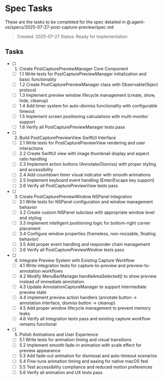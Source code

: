 # Spec Tasks

These are the tasks to be completed for the spec detailed in @.agent-os/specs/2025-07-27-post-capture-preview/spec.md

> Created: 2025-07-27
> Status: Ready for Implementation

## Tasks

- [ ] 1. Create PostCapturePreviewManager Core Component
  - [ ] 1.1 Write tests for PostCapturePreviewManager initialization and basic functionality
  - [ ] 1.2 Create PostCapturePreviewManager class with ObservableObject protocol
  - [ ] 1.3 Implement preview window lifecycle management (create, show, hide, cleanup)
  - [ ] 1.4 Add timer system for auto-dismiss functionality with configurable timeout
  - [ ] 1.5 Implement screen positioning calculations with multi-monitor support
  - [ ] 1.6 Verify all PostCapturePreviewManager tests pass

- [ ] 2. Build PostCapturePreviewView SwiftUI Interface  
  - [ ] 2.1 Write tests for PostCapturePreviewView rendering and user interactions
  - [ ] 2.2 Create SwiftUI view with image thumbnail display and aspect ratio handling
  - [ ] 2.3 Implement action buttons (Annotate/Dismiss) with proper styling and accessibility
  - [ ] 2.4 Add countdown timer visual indicator with smooth animations
  - [ ] 2.5 Implement keyboard event handling (Enter/Escape key support)
  - [ ] 2.6 Verify all PostCapturePreviewView tests pass

- [ ] 3. Create PostCapturePreviewWindow NSPanel Integration
  - [ ] 3.1 Write tests for NSPanel configuration and window management behavior
  - [ ] 3.2 Create custom NSPanel subclass with appropriate window level and styling
  - [ ] 3.3 Implement intelligent positioning logic for bottom-right corner placement
  - [ ] 3.4 Configure window properties (frameless, non-resizable, floating behavior)
  - [ ] 3.5 Add proper event handling and responder chain management
  - [ ] 3.6 Verify all PostCapturePreviewWindow tests pass

- [ ] 4. Integrate Preview System with Existing Capture Workflow
  - [ ] 4.1 Write integration tests for capture-to-preview and preview-to-annotation workflows
  - [ ] 4.2 Modify MenuBarManager.handleAreaSelected() to show preview instead of immediate annotation
  - [ ] 4.3 Update AnnotationCaptureManager to support intermediate preview state
  - [ ] 4.4 Implement preview action handlers (annotate button → annotation interface, dismiss button → cleanup)
  - [ ] 4.5 Add proper window lifecycle management to prevent memory leaks
  - [ ] 4.6 Verify all integration tests pass and existing capture workflow remains functional

- [ ] 5. Polish Animations and User Experience
  - [ ] 5.1 Write tests for animation timing and visual transitions
  - [ ] 5.2 Implement smooth fade-in animation with scale effect for preview appearance
  - [ ] 5.3 Add fade-out animation for dismissal and auto-timeout scenarios
  - [ ] 5.4 Fine-tune animation timing and easing for native macOS feel
  - [ ] 5.5 Test accessibility compliance and reduced motion preferences
  - [ ] 5.6 Verify all animation and UX tests pass